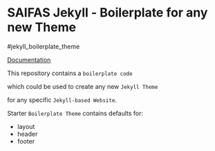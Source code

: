 # SAIFAS Jekyll - Boilerplate for any new Theme

#jekyll_boilerplate_theme

[Documentation](https://github.com/saifasJekyll/saifas-ssg-jekyll-boilerplate-theme--doc)

This repository contains a `boilerplate code` 

which could be used to create any new `Jekyll Theme` 

for any specific `Jekyll-based Website`. 

Starter `Boilerplate Theme` contains defaults for:
- layout
- header
- footer



